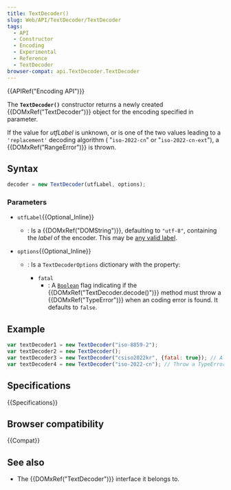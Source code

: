 ```yaml
---
title: TextDecoder()
slug: Web/API/TextDecoder/TextDecoder
tags:
  - API
  - Constructor
  - Encoding
  - Experimental
  - Reference
  - TextDecoder
browser-compat: api.TextDecoder.TextDecoder
---
```

{{APIRef("Encoding API")}}

The **`TextDecoder()`** constructor returns a newly created
{{DOMxRef("TextDecoder")}} object for the encoding specified in parameter.

If the value for _utfLabel_ is unknown, or is one of the two values leading to a
`'replacement'` decoding algorithm ( "`iso-2022-cn`" or
"`iso-2022-cn-ext`"), a {{DOMxRef("RangeError")}} is thrown.

## Syntax

```js
decoder = new TextDecoder(utfLabel, options);
```

### Parameters

- `utfLabel`{{Optional_Inline}}
  - : Is a {{DOMxRef("DOMString")}}, defaulting to `"utf-8"`, containing the
    _label_ of the encoder. This may be [any valid label](/en-US/docs/Web/API/Encoding_API/Encodings).
- `options`{{Optional_Inline}}

  - : Is a `TextDecoderOptions` dictionary with the property:

    - `fatal`
      - : A [`Boolean`](/en-US/docs/Web/JavaScript/Reference/Global_Objects/Boolean "The Boolean object is an object wrapper for a boolean value.")
        flag indicating if the {{DOMxRef("TextDecoder.decode()")}} method must throw a
        {{DOMxRef("TypeError")}} when an coding error is found. It defaults to `false`.

## Example

```js
var textDecoder1 = new TextDecoder("iso-8859-2");
var textDecoder2 = new TextDecoder();
var textDecoder3 = new TextDecoder("csiso2022kr", {fatal: true}); // Allows EncodingError exception to be thrown.
var textDecoder4 = new TextDecoder("iso-2022-cn"); // Throw a TypeError exception.
```

## Specifications

{{Specifications}}

## Browser compatibility

{{Compat}}

## See also

- The {{DOMxRef("TextDecoder")}} interface it belongs to.
